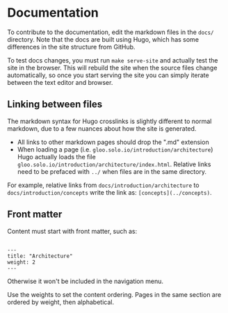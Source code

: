 # Documentation

To contribute to the documentation, edit the markdown files in the `docs/` directory. 
Note that the docs are built using Hugo, which has some differences in the site structure 
from GitHub. 

To test docs changes, you must run `make serve-site` and actually test the 
site in the browser. This will rebuild the site when the source files change automatically, 
so once you start serving the site you can simply iterate between the text editor and browser.  

## Linking between files

The markdown syntax for Hugo crosslinks is slightly different to normal markdown, due to 
a few nuances about how the site is generated. 

* All links to other markdown pages should drop the ".md" extension
* When loading a page (i.e. `gloo.solo.io/introduction/architecture`) Hugo actually loads the file 
`gloo.solo.io/introduction/architecture/index.html`. Relative links need to be prefaced with `../` 
when files are in the same directory. 

For example, relative links from `docs/introduction/architecture` to `docs/introduction/concepts` write the link as:
`[concepts](../concepts)`. 

## Front matter

Content must start with front matter, such as:

```

---
title: "Architecture"
weight: 2
---
```

Otherwise it won't be included in the navigation menu. 

Use the weights to set the content ordering. Pages in the same section are ordered by weight, then alphabetical. 